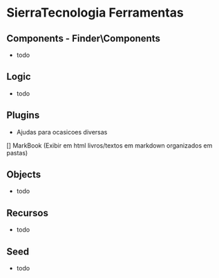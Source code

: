 # SierraTecnologia Ferramentas


## Components - Finder\Components

- todo


## Logic

- todo

## Plugins

- Ajudas para ocasicoes diversas

[] MarkBook
(Exibir em html livros/textos em markdown organizados em pastas)

## Objects

- todo


## Recursos

- todo

## Seed

- todo

